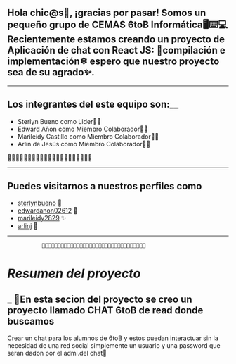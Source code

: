 
## Hola chic@s👋, ¡gracias por pasar! Somos un pequeño grupo de CEMAS 6toB Informática🖥️⌨️💻Recientemente estamos creando un proyecto de Aplicación de chat con React JS: 📱compilación e implementación❄ espero que nuestro proyecto sea de su agrado✨.


____________________


## ____Los integrantes del este equipo son:______
* Sterlyn Bueno         como Lider👧🏻
* Edward Añon           como Miembro Colaborador👨‍🦰
* Marileidy Castillo    como Miembro Colaborador👩‍🦰
* Arlin de Jesús        como Miembro Colaborador👩‍🦰



👑👑👑👑👑👑👑👑👑👑👑👑👑👑👑👑👑👑👑👑👑
______________________________

## Puedes visitarnos a nuestros perfiles como
* [sterlynbueno](https://github.com/sterlynbueno) 🦋
* [edwardanon02612](https://github.com/edwardanon02612) 🌵
* [marileidy2829](https://github.com/marileidy2829) ✨
* [arlinj](https://github.com/arlinj) 🍒

___________________________
               👨🏻‍💻👩🏻‍💻👨🏻‍💻👩🏻‍💻👨🏻‍💻👩🏻‍💻👨🏻‍💻👩🏻‍💻👨🏻‍💻👨🏻‍💻👩🏻‍💻

# *_______Resumen del proyecto_______*

## _ 🌈En esta secion del proyecto se creo un proyecto llamado CHAT 6toB de read donde buscamos 
Crear un chat para los alumnos de 6toB y estos puedan interactuar sin la necesidad
de una red social simplemente un usuario y una password que seran dadon por el admi.del chat🌈
